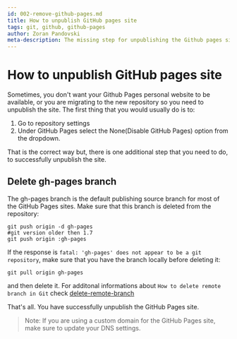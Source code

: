 ```yaml
---
id: 002-remove-github-pages.md
title: How to unpublish GitHub pages site
tags: git, github, github-pages
author: Zoran Pandovski
meta-description: The missing step for unpublishing the Github pages site
---
```


# How to unpublish GitHub pages site

Sometimes, you don't want your Github Pages personal website to be available, or you are migrating to the new repository so you need to unpublish the site. The first thing that you would usually do is to:
1. Go to repository settings
2. Under GitHub Pages select the None(Disable GitHub Pages) option from the dropdown.

That is the correct way but, there is one additional step that you need to do, to successfully unpublish the site.

## Delete gh-pages branch

The gh-pages branch is the default publishing source branch for most of the GitHub Pages sites. Make sure that this branch is deleted from the repository:

```git
git push origin -d gh-pages
#git version older then 1.7
git push origin :gh-pages
```

If the response is `fatal: 'gh-pages' does not appear to be a git repository`, make sure that you have the branch locally before deleting it:

```git
git pull origin gh-pages
```
and then delete it. For additonal informations about `How to delete remote branch in Git` check [delete-remote-branch](https://github.com/oneminblogs/content/blob/unpublish-gh-pages/git/001-delete-remote-branch.md)

That's all. You have successfully unpublish the GitHub Pages site.
>Note: If you are using a custom domain for the GitHub Pages site, make sure to update your DNS settings.
